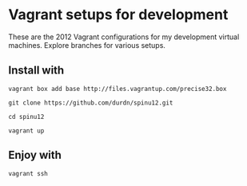 # Vagrant setups for development

These are the 2012 Vagrant configurations for my development virtual machines. Explore branches for various setups.

## Install with

    vagrant box add base http://files.vagrantup.com/precise32.box

    git clone https://github.com/durdn/spinu12.git
    
    cd spinu12
    
    vagrant up
    
## Enjoy with

    vagrant ssh